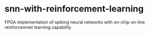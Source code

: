 # snn-with-reinforcement-learning
FPGA implementation of spiking neural networks with on-chip on-line reinforcemnet learning capability
